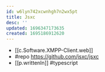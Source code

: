 ```yaml
---
id: w6lyn742xcwnhgh7n2wx5pt
title: Jsxc
desc: ''
updated: 1696347173635
created: 1695186912620
---
```


- [[c.Software.XMPP-Client.web]]
- #repo https://github.com/jsxc/jsxc
- [[p.writtenIn]] #typescript